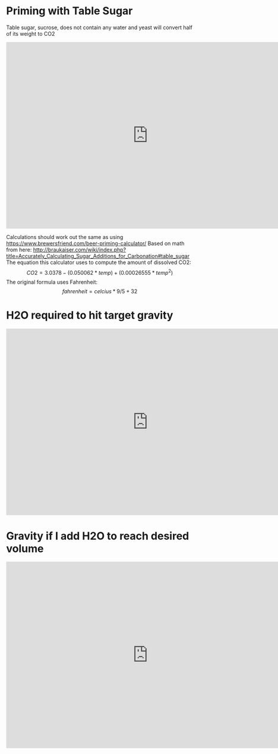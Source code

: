 <!-- TITLE: Calculators -->

# Priming with Table Sugar
Table sugar, sucrose, does not contain any water and yeast will convert half of its weight to CO2

<iframe src="https://jscalc.io/embed/O0zjWMjlAFDwFjxX" width="760" height="500" frameborder="0" marginheight="0" marginwidth="0" style="border: 1px solid rgba(0,0,0,0.12)"></iframe>

Calculations should work out the same as using https://www.brewersfriend.com/beer-priming-calculator/
Based on math from here: http://braukaiser.com/wiki/index.php?title=Accurately_Calculating_Sugar_Additions_for_Carbonation#table_sugar
The equation this calculator uses to compute the amount of dissolved CO2: $$CO2 = 3.0378 - (0.050062 * temp) + (0.00026555 * temp^2)$$
The original formula uses Fahrenheit:  $$fahrenheit = celcius * 9/5 + 32$$
# H2O required to hit target gravity
<iframe src="https://jscalc.io/embed/BBpyVIJ8PpjVuN6b" width="760" height="500" frameborder="0" marginheight="0" marginwidth="0" style="border: 1px solid rgba(0,0,0,0.12)"></iframe>

# Gravity if I add H2O to reach desired volume
<iframe src="https://jscalc.io/embed/6oIBAxKRCrw1CfG3" width="760" height="500" frameborder="0" marginheight="0" marginwidth="0" style="border: 1px solid rgba(0,0,0,0.12)"></iframe>